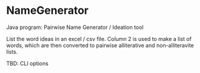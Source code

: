 # NameGenerator
Java program: Pairwise Name Generator / Ideation tool

List the word ideas in an excel / csv file.
Column 2 is used to make a list of words, which are
then converted to pairwise alliterative and non-alliteravite lists.

TBD: CLI options
